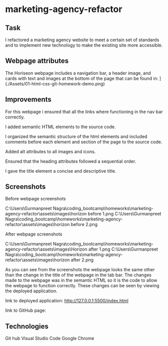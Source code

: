 # marketing-agency-refactor

## Task

I refactored a marketing agency website to meet a certain set of standards and to implement new technology to make the existing site more accessible.

## Webpage attributes

The Horiseon webpage includes a navigation bar, a header image, and cards with text and images at the bottom of the page that can be found in: ](./Assets/01-html-css-git-homework-demo.png)

## Improvements

For this webpage i ensured that all the links where functioning in the nav bar correctly.

I added semantic HTML elements to the source code.

I organized the semantic structure of the html elements and included comments before each element and section of the page to the source code.

Added alt attributes to all images and icons.

Ensured that the heading attributes followed a sequential order.

I gave the title element a concise and descriptive title.

## Screenshots

Before webpage screenshots

C:\Users\Gurmanpreet Nagra\coding_bootcamp\homeworks\marketing-agency-refactor\assets\images\horizon before 1.png
C:\Users\Gurmanpreet Nagra\coding_bootcamp\homeworks\marketing-agency-refactor\assets\images\horizon before 2.png

After webpage screenshots

C:\Users\Gurmanpreet Nagra\coding_bootcamp\homeworks\marketing-agency-refactor\assets\images\Horizon after 1.png
C:\Users\Gurmanpreet Nagra\coding_bootcamp\homeworks\marketing-agency-refactor\assets\images\horizon after 2.png

As you can see from the screenshots the webpage looks the same other than the change in the title of the webpage in the tab bar. The changes made to the webpage was in the semantic HTML so it is the code to allow the webpage to function correctly. These changes can be seen by viewing the deployed application.

link to deployed application: http://127.0.0.1:5500/index.html

link to GitHub page:

## Technologies

Git hub
Visual Studio Code
Google Chrome
